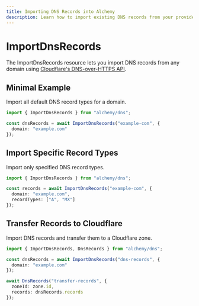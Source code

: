 ```yaml
---
title: Importing DNS Records into Alchemy
description: Learn how to import existing DNS records from your provider into Alchemy for management with Infrastructure-as-Code.
---
```


# ImportDnsRecords

The ImportDnsRecords resource lets you import DNS records from any domain using [Cloudflare's DNS-over-HTTPS API](https://developers.cloudflare.com/1.1.1.1/encryption/dns-over-https/).

## Minimal Example

Import all default DNS record types for a domain.

```ts
import { ImportDnsRecords } from "alchemy/dns";

const dnsRecords = await ImportDnsRecords("example-com", {
  domain: "example.com"
});
```

## Import Specific Record Types

Import only specified DNS record types.

```ts
import { ImportDnsRecords } from "alchemy/dns";

const records = await ImportDnsRecords("example-com", {
  domain: "example.com",
  recordTypes: ["A", "MX"]
});
```

## Transfer Records to Cloudflare

Import DNS records and transfer them to a Cloudflare zone.

```ts
import { ImportDnsRecords, DnsRecords } from "alchemy/dns";

const dnsRecords = await ImportDnsRecords("dns-records", {
  domain: "example.com"
});

await DnsRecords("transfer-records", {
  zoneId: zone.id,
  records: dnsRecords.records
});
```